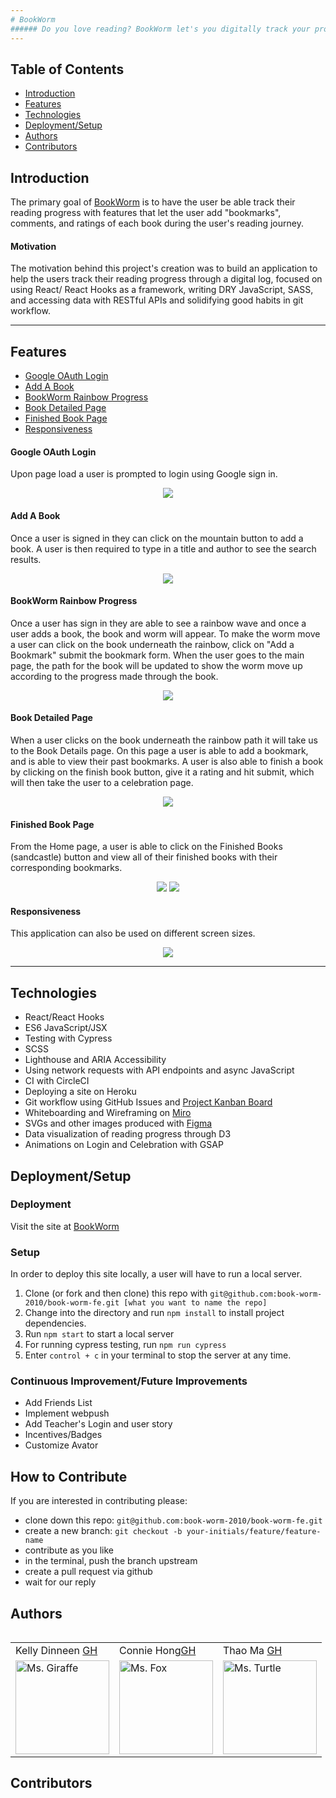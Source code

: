 ```yaml
---
# BookWorm
###### Do you love reading? BookWorm let's you digitally track your progress from start to finish.
---
```

## Table of Contents
* [Introduction](#introduction)
* [Features](#features)
* [Technologies](#technologies)
* [Deployment/Setup](#deployment)
* [Authors](#authors)
* [Contributors](#contributors)


## Introduction
The primary goal of [BookWorm](https://github.com/book-worm-2010/book-worm-fe) is to have the user be able track their reading progress with features that let the user add "bookmarks", comments, and ratings of each book during the user's reading journey.

#### Motivation
The motivation behind this project's creation was to build an application to help the users track their reading progress through a digital log, focused on using React/ React Hooks as a framework, writing DRY JavaScript, SASS, and accessing data with RESTful APIs and solidifying good habits in git workflow.

---
## Features
* [Google OAuth Login](#google-oauth-login)
* [Add A Book](#add-a-book)
* [BookWorm Rainbow Progress](#bookworm-rainbow-progress)
* [Book Detailed Page](#book-detailed-page)
* [Finished Book Page](#finished-book-page)
* [Responsiveness](#responsiveness)

#### Google OAuth Login
Upon page load a user is prompted to login using Google sign in.

<p align = "center">
<img src="https://media.giphy.com/media/Wc10cgHKD2Mnj6zMGz/giphy.gif">
</p>

#### Add A Book
Once a user is signed in they can click on the mountain button to add a book. A user is then required to type in a title and author to see the search results.

<p align = "center">
<img src="https://media.giphy.com/media/gGzqOAzNsY91sSfthN/giphy.gif">
</p>

#### BookWorm Rainbow Progress
Once a user has sign in they are able to see a rainbow wave and once a user adds a book, the book and worm will appear. To make the worm move a user can click on the book underneath the rainbow, click on "Add a Bookmark" submit the bookmark form.  When the user goes to the main page, the path for the book will be updated to show the worm move up according to the progress made through the book. 

<p align = "center">
<img src="https://media.giphy.com/media/B5Z0aqRjFGFYBfdrLU/giphy.gif">
</p>

#### Book Detailed Page
When a user clicks on the book underneath the rainbow path it will take us to the Book Details page. On this page a user is able to add a bookmark, and is able to view their past bookmarks. A user is also able to finish a book by clicking on the finish book button, give it a rating and hit submit, which will then take the user to a celebration page.

<p align = "center">
<img src="https://media.giphy.com/media/3Yqf0muInuar45m66D/giphy.gif">
</p>

#### Finished Book Page
From the Home page, a user is able to click on the Finished Books (sandcastle) button and view all of their finished books with their corresponding bookmarks.

<p align = "center">
<img src="https://media.giphy.com/media/voGg7resHgrPRdcd2U/giphy.gif">
<img src="https://media.giphy.com/media/8fPJoHHTYotEthZOp7/giphy.gif">
</p>

#### Responsiveness
This application can also be used on different screen sizes.

<p align = "center">
<img src="https://media.giphy.com/media/RDNDypIOXXDuqTf7wd/giphy.gif">
</p>

---
## Technologies
 - React/React Hooks
 - ES6 JavaScript/JSX
 - Testing with Cypress
 - SCSS 
 - Lighthouse and ARIA Accessibility
 - Using network requests with API endpoints and async JavaScript
 - CI with CircleCI
 - Deploying a site on Heroku
 - Git workflow using GitHub Issues and [Project Kanban Board](https://github.com/orgs/book-worm-2010/projects/1)
 - Whiteboarding and Wireframing on [Miro](https://miro.com/app/board/o9J_lL-OKeM=/)
 - SVGs and other images produced with [Figma](https://www.figma.com/file/7DEdkyuOz7P1MeEDgIqwoi/BookWorm?node-id=115%3A0)
 - Data visualization of reading progress through D3
 - Animations on Login and Celebration with GSAP
 
## Deployment/Setup

### Deployment
Visit the site at [BookWorm](https://book-worm-2.herokuapp.com/)

### Setup
In order to deploy this site locally, a user will have to run a local server.

  1. Clone (or fork and then clone) this repo with  `git@github.com:book-worm-2010/book-worm-fe.git [what you want to name the repo]`
  2. Change into the directory and run `npm install` to install project dependencies.
  3. Run `npm start` to start a local server 
  5. For running cypress testing, run ```npm run cypress``` 
  6. Enter `control + c` in your terminal to stop the server at any time.

### Continuous Improvement/Future Improvements
  * Add Friends List
  * Implement webpush
  * Add Teacher's Login and user story
  * Incentives/Badges
  * Customize Avator

## How to Contribute
If you are interested in contributing please:
- clone down this repo: `git@github.com:book-worm-2010/book-worm-fe.git`
- create a new branch: `git checkout -b your-initials/feature/feature-name`
- contribute as you like
- in the terminal, push the branch upstream
- create a pull request via github
- wait for our reply

## Authors
<table>
  <table>
    <tr>
      <td> Kelly Dinneen <a href="https://github.com/kellydinneen">GH</td>
      <td> Connie Hong<a href="https://github.com/conconartist">GH</td>
      <td> Thao Ma <a href="https://github.com/thaomonster">GH</td>
  </tr>
 <td><img src="https://avatars.githubusercontent.com/u/70412553?v=4" alt="Ms. Giraffe"
 width="150" height="auto" /></td>
 <td><img src="https://avatars.githubusercontent.com/u/67291333?v=4" alt="Ms. Fox"
 width="150" height="auto" /></td>
 <td><img src="https://avatars.githubusercontent.com/u/67611512?v=4" alt="Ms. Turtle"
 width="150" height="auto" /></td>
</table>

## Contributors

